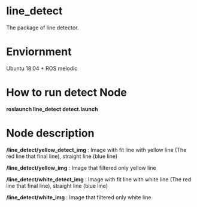 # line_detect

The package of line detector.

# Enviornment

Ubuntu 18.04 + ROS melodic

# How to run detect Node

**roslaunch line_detect detect.launch**

# Node description

**/line_detect/yellow_detect_img** : Image with fit line with yellow line (The red line that final line), straight line (blue line)

**/line_detect/yellow_img** : Image that filtered only yellow line

**/line_detect/white_detect_img** : Image with fit line with white line (The red line that final line), straight line (blue line)

**/line_detect/white_img** : Image that filtered only white line

